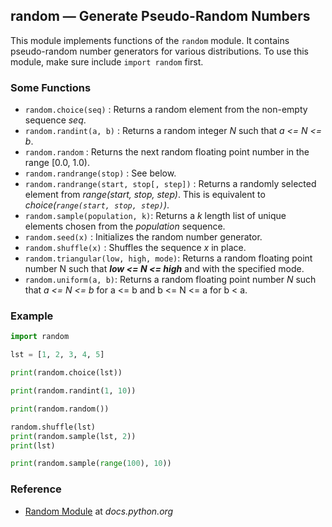 ## random — Generate Pseudo-Random Numbers

This module implements functions of the `random` module. It contains pseudo-random number generators for various distributions. To use this module, make sure include `import random` first.

### Some Functions

* `random.choice(seq)` : Returns a random element from the non-empty sequence *seq*.
* `random.randint(a, b)` : Returns a random integer *N* such that *a <= N <= b*.
* `random.random` : Returns the next random floating point number in the range [0.0, 1.0).
* `random.randrange(stop)` : See below.
* `random.randrange(start, stop[, step])` : Returns a randomly selected element from *range(start, stop, step)*. This is equivalent to *choice(`range(start, stop, step)`)*.
* `random.sample(population, k)`: Returns a *k* length list of unique elements chosen from the *population* sequence.
* `random.seed(x)` : Initializes the random number generator.
* `random.shuffle(x)` : Shuffles the sequence *x* in place.
* `random.triangular(low, high, mode)`: Returns a random floating point number N such that ***low <= N <= high*** and with the specified mode.
* `random.uniform(a, b)`: Returns a random floating point number *N* such that *a <= N <= b* for a <= b and b <= N <= a for b < a.


### Example

```python
import random

lst = [1, 2, 3, 4, 5]

print(random.choice(lst))

print(random.randint(1, 10))

print(random.random())

random.shuffle(lst)
print(random.sample(lst, 2))
print(lst)

print(random.sample(range(100), 10))
```


### Reference

* [Random Module](https://docs.python.org/3/library/random.html) at *docs.python.org*